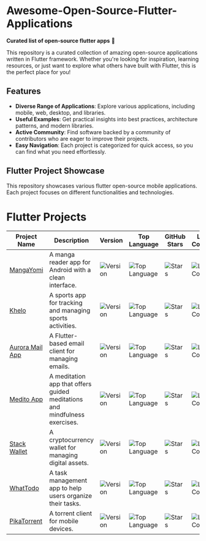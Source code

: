 # Awesome-Open-Source-Flutter-Applications
 
**Curated list of open-source flutter apps** 🌟

This repository is a curated collection of amazing open-source applications written in Flutter framework. Whether you're looking for inspiration, learning resources, or just want to explore what others have built with Flutter, this is the perfect place for you!


## Features
- **Diverse Range of Applications**: Explore various applications, including mobile, web, desktop, and libraries.
- **Useful Examples**: Get practical insights into best practices, architecture patterns, and modern libraries.
- **Active Community**: Find software backed by a community of contributors who are eager to improve their projects.
- **Easy Navigation**: Each project is categorized for quick access, so you can find what you need effortlessly.


## Flutter Project Showcase

This repository showcases various flutter open-source mobile applications. Each project focuses on different functionalities and technologies.

# Flutter Projects

| Project Name | Description | Version | Top Language | GitHub Stars | Last Commit | Downloads |
|--------------|-------------|---------|--------------|---------------|-------------|-----------|
| [MangaYomi](https://github.com/kodjodevf/mangayomi) | A manga reader app for Android with a clean interface. | ![Version](https://img.shields.io/github/v/release/kodjodevf/mangayomi) | ![Top Language](https://img.shields.io/github/languages/top/kodjodevf/mangayomi) | ![Stars](https://img.shields.io/github/stars/kodjodevf/mangayomi?style=social) | ![Last Commit](https://img.shields.io/github/last-commit/kodjodevf/mangayomi) | ![Downloads](https://img.shields.io/github/downloads/kodjodevf/mangayomi/total) |
| [Khelo](https://github.com/canopas/khelo) | A sports app for tracking and managing sports activities. | ![Version](https://img.shields.io/github/v/release/canopas/khelo) | ![Top Language](https://img.shields.io/github/languages/top/canopas/khelo) | ![Stars](https://img.shields.io/github/stars/canopas/khelo?style=social) | ![Last Commit](https://img.shields.io/github/last-commit/canopas/khelo) | ![Downloads](https://img.shields.io/github/downloads/canopas/khelo/total) |
| [Aurora Mail App](https://github.com/afterlogic/aurora-mail-app-flutter) | A Flutter-based email client for managing emails. | ![Version](https://img.shields.io/github/v/release/afterlogic/aurora-mail-app-flutter) | ![Top Language](https://img.shields.io/github/languages/top/afterlogic/aurora-mail-app-flutter) | ![Stars](https://img.shields.io/github/stars/afterlogic/aurora-mail-app-flutter?style=social) | ![Last Commit](https://img.shields.io/github/last-commit/afterlogic/aurora-mail-app-flutter) | ![Downloads](https://img.shields.io/github/downloads/afterlogic/aurora-mail-app-flutter/total) |
| [Medito App](https://github.com/meditohq/medito-app) | A meditation app that offers guided meditations and mindfulness exercises. | ![Version](https://img.shields.io/github/v/release/meditohq/medito-app) | ![Top Language](https://img.shields.io/github/languages/top/meditohq/medito-app) | ![Stars](https://img.shields.io/github/stars/meditohq/medito-app?style=social) | ![Last Commit](https://img.shields.io/github/last-commit/meditohq/medito-app) | ![Downloads](https://img.shields.io/github/downloads/meditohq/medito-app/total) |
| [Stack Wallet](https://github.com/cypherstack/stack_wallet) | A cryptocurrency wallet for managing digital assets. | ![Version](https://img.shields.io/github/v/release/cypherstack/stack_wallet) | ![Top Language](https://img.shields.io/github/languages/top/cypherstack/stack_wallet) | ![Stars](https://img.shields.io/github/stars/cypherstack/stack_wallet?style=social) | ![Last Commit](https://img.shields.io/github/last-commit/cypherstack/stack_wallet) | ![Downloads](https://img.shields.io/github/downloads/cypherstack/stack_wallet/total) |
| [WhatTodo](https://github.com/burhanrashid52/WhatTodo) | A task management app to help users organize their tasks. | ![Version](https://img.shields.io/github/v/release/burhanrashid52/WhatTodo) | ![Top Language](https://img.shields.io/github/languages/top/burhanrashid52/WhatTodo) | ![Stars](https://img.shields.io/github/stars/burhanrashid52/WhatTodo?style=social) | ![Last Commit](https://img.shields.io/github/last-commit/burhanrashid52/WhatTodo) | ![Downloads](https://img.shields.io/github/downloads/burhanrashid52/WhatTodo/total) |
| [PikaTorrent](https://github.com/G-Ray/pikatorrent) | A torrent client for mobile devices. | ![Version](https://img.shields.io/github/v/release/G-Ray/pikatorrent) | ![Top Language](https://img.shields.io/github/languages/top/G-Ray/pikatorrent) | ![Stars](https://img.shields.io/github/stars/G-Ray/pikatorrent?style=social) | ![Last Commit](https://img.shields.io/github/last-commit/G-Ray/pikatorrent) | ![Downloads](https://img.shields.io/github/downloads/G-Ray/pikatorrent/total) |
















